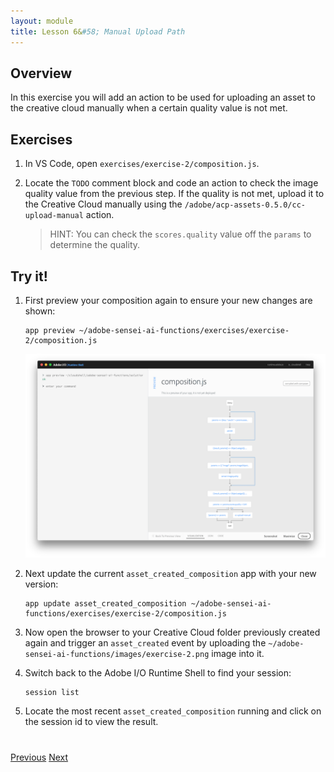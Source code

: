 ```yaml
---
layout: module
title: Lesson 6&#58; Manual Upload Path 
---
```


## Overview
In this exercise you will add an action to be used for uploading an asset to the creative cloud manually when a certain quality value is not met.

## Exercises
1. In VS Code, open `exercises/exercise-2/composition.js`. 

2. Locate the `TODO` comment block and code an action to check the image quality value from the previous step. If the quality is not met, upload it to the Creative Cloud manually using the `/adobe/acp-assets-0.5.0/cc-upload-manual` action.

   > HINT: You can check the `scores.quality` value off the `params` to determine the quality.
   
   <!-- 
    * TODO: check the image quality. If quality is not met, upload
    * the asset into a folder invoking the '/adobe/acp-assets-0.5.0/cc-upload-manual' action.
    * Use composer.if( <condition>, <then>, <else>) construct.
    * For <then> you can choose to simply return the params using: 
    * (params) => params
     */```

     SOLUTION
      composer.if(
        params => params.scores.quality > 0.64,
        /* if quality is met, process the image and upload to AEM */
        (params) => params,
        /* if quality is NOT met, copy asset to manual process folder in CC */
        '/adobe/acp-assets-0.5.0/cc-upload-manual')
     -->

## Try it!
1. First preview your composition again to ensure your new changes are shown:

       app preview ~/adobe-sensei-ai-functions/exercises/exercise-2/composition.js

      ![](images/exercise2-flow.png)

2. Next update the current `asset_created_composition` app with your new version:

       app update asset_created_composition ~/adobe-sensei-ai-functions/exercises/exercise-2/composition.js

3. Now open the browser to your Creative Cloud folder previously created again and trigger an `asset_created` event by uploading the `~/adobe-sensei-ai-functions/images/exercise-2.png` image into it.

5. Switch back to the Adobe I/O Runtime Shell to find your session:

       session list

6. Locate the most recent `asset_created_composition` running and click on the session id to view the result.

<div class="row" style="margin-top:40px;">
<div class="col-sm-12">
<a href="lesson5.html" class="btn btn-default"><i class="glyphicon glyphicon-chevron-left"></i> Previous</a>
<a href="lesson7.html" class="btn btn-default pull-right">Next <i class="glyphicon
glyphicon-chevron-right"></i></a>
</div>
</div>
